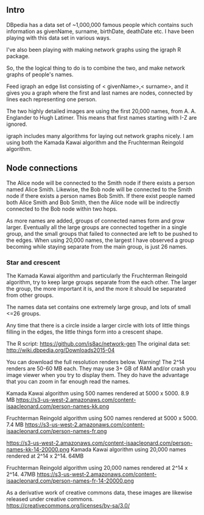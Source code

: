 ## Intro
DBpedia has a data set of ~1,000,000 famous people which contains such information as givenName, surname, birthDate, deathDate etc.
I have been playing with this data set in various ways.

I've also been playing with making network graphs using the igraph R package.

So, the the logical thing to do is to combine the two, and make network graphs of people's names.

Feed igraph an edge list consisting of < givenName>,< surname>, and it gives you a graph where the first and last names are nodes, connected by lines each representing one person.

The two highly detailed images are using the first 20,000 names, from A. A. Englander to Hugh Latimer. This means that first names starting with I-Z are ignored.

igraph includes many algorithms for laying out network graphs nicely.
I am using both the Kamada Kawai algorithm and the Fruchterman Reingold algorithm.


## Node connections
The Alice node will be connected to the Smith node if there exists a person named Alice Smith.
Likewise, the Bob node will be connected to the Smith node if there exists a person names Bob Smith.
If there exist people named both Alice Smith and Bob Smith, then the Alice
node will be indirectly connected to the Bob node within two hops.

As more names are added, groups of connected names form and grow larger.
Eventually all the large groups are connected together in a single group,
and the small groups that failed to connected are left to be pushed to the edges.
When using 20,000 names, the largest I have observed a group becoming while staying separate from the main group, is just 26 names.

### Star and crescent

The Kamada Kawai algorithm and particularly the Fruchterman Reingold
algorithm, try to keep large groups separate from the each other.
The larger the group, the more important it is, and the more it should be separated from other groups.

The names data set contains one extremely large group, and lots of small <=26 groups.

Any time that there is a circle inside a larger circle with lots of little
things filling in the edges, the little things form into a crescent shape.



The R script: https://github.com/is8ac/network-gen
The original data set: http://wiki.dbpedia.org/Downloads2015-04

You can download the full resolution renders below. Warning! The 2^14 renders are 50-60 MB each. They may use 3+ GB of RAM and/or crash you image viewer when you try to display them. They do have the advantage that you can zoom in far enough read the names.


Kamada Kawai algorithm using 500 names rendered at 5000 x 5000. 8.9 MB
https://s3-us-west-2.amazonaws.com/content-isaacleonard.com/person-names-kk.png

Fruchterman Reingold algorithm using 500 names rendered at 5000 x 5000. 7.4 MB
https://s3-us-west-2.amazonaws.com/content-isaacleonard.com/person-names-fr.png

https://s3-us-west-2.amazonaws.com/content-isaacleonard.com/person-names-kk-14-20000.png
Kamada Kawai algorithm using 20,000 names rendered at 2^14 x 2^14. 64MB

Fruchterman Reingold algorithm using 20,000 names rendered at 2^14 x 2^14. 47MB
https://s3-us-west-2.amazonaws.com/content-isaacleonard.com/person-names-fr-14-20000.png

As a derivative work of creative commons data, these images are likewise released under creative commons.
https://creativecommons.org/licenses/by-sa/3.0/

